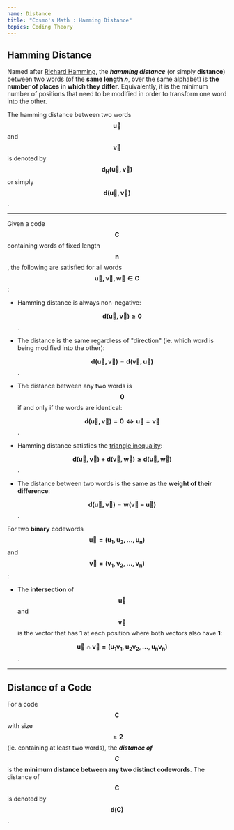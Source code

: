 ```yaml
---
name: Distance
title: "Cosmo's Math : Hamming Distance"
topics: Coding Theory
---
```

## Hamming Distance
Named after [Richard Hamming](https://en.wikipedia.org/wiki/Richard_Hamming), the ___hamming distance___ (or simply __distance__) between two words (of the __same length _n___, over the same alphabet) is __the number of places in which they differ__. Equivalently, it is the minimum number of positions that need to be modified in order to transform one word into the other.

The hamming distance between two words $$\pmb{\vec u}$$ and $$\pmb{\vec v}$$ is denoted by $$\pmb{d_H(\vec u, \vec v)}$$ or simply $$\pmb{d(\vec u, \vec v)}$$.

<hr id="post-mid">

Given a code $$\pmb{C}$$ containing words of fixed length $$\pmb{n}$$, the following are satisfied for all words $$\pmb{\vec u, \vec v, \vec w \in C}$$:

* Hamming distance is always non-negative:

    $$\pmb{d(\vec u, \vec v) \geq 0}$$.

* The distance is the same regardless of "direction" (ie. which word is being modified into the other):

    $$\pmb{d(\vec u, \vec v) = d(\vec v, \vec u)}$$.

* The distance between any two words is $$\pmb{0}$$ if and only if the words are identical:

    $$\pmb{d(\vec u, \vec v) = 0 \iff \vec u = \vec v}$$.

* Hamming distance satisfies the [triangle inequality](https://en.wikipedia.org/wiki/Triangle_inequality):

    $$\pmb{d(\vec u, \vec v) + d(\vec v, \vec w) \geq d(\vec u, \vec w)}$$.

* The distance between two words is the same as the __weight of their difference__:

    $$\pmb{d(\vec u, \vec v) = w(\vec v - \vec u)}$$.

For two __binary__ codewords $$\pmb{\vec u = (u_1, u_2, . . . , u_n)}$$ and $$\pmb{\vec v = (v_1, v_2, . . . , v_n)}$$:

* The __intersection__ of $$\pmb{\vec u}$$ and $$\pmb{\vec v}$$ is the vector that has __1__ at each position where both vectors also have __1__:

    $$\pmb{\vec u \cap \vec v = (u_1 v_1, u_2 v_2, . . . , u_n v_n)}$$.

<hr id="post-mid">

## Distance of a Code

For a code $$\pmb{C}$$ with size $$\pmb{\geq 2}$$ (ie. containing at least two words), the ___distance of $$\pmb{C}$$___ is the __minimum distance between any two distinct codewords__. The distance of $$\pmb{C}$$ is denoted by $$\pmb{d(C)}$$.